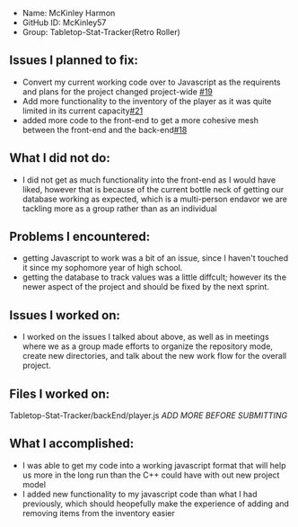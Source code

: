 - Name: McKinley Harmon
- GitHub ID: McKinley57
- Group: Tabletop-Stat-Tracker(Retro Roller)

## Issues I planned to fix:
- Convert my current working code over to Javascript as the requirents and plans for the project changed project-wide [#19](https://github.com/utk-cs340-fall24/Tabletop-Stat-Tracker/issues/19)
- Add more functionality to the inventory of the player as it was quite limited in its current capacity[#21](https://github.com/utk-cs340-fall24/Tabletop-Stat-Tracker/issues/21)
- added more code to the front-end to get a more cohesive mesh between the front-end and the back-end[#18](https://github.com/utk-cs340-fall24/Tabletop-Stat-Tracker/issues/18)

## What I did not do:
- I did not get as much functionality into the front-end as I would have liked, however that is because of the current bottle neck of getting our database working as expected, which is a multi-person endavor we are tackling more as a group rather than as an individual

## Problems I encountered:
- getting Javascript to work was a bit of an issue, since I haven't touched it since my sophomore year of high school. 
- getting the database to track values was a little diffcult; however its the newer aspect of the project and should be fixed by the next sprint.

## Issues I worked on:
- I worked on the issues I talked about above, as well as in meetings where we as a group made efforts to organize the repository mode, create new directories, and talk about the new work flow for the overall project. 

## Files I worked on:
Tabletop-Stat-Tracker/backEnd/player.js
*ADD MORE BEFORE SUBMITTING*

## What I accomplished:
- I was able to get my code into a working javascript format that will help us more in the long run than the C++ could have with out new project model
- I added new functionality to my javascript code than what I had previously, which should heopefully make the experience of adding and removing items from the inventory easier